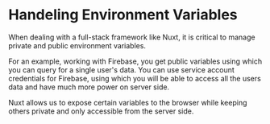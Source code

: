 # Handeling Environment Variables

When dealing with a full-stack framework like Nuxt, it is critical to manage private and public environment variables.

For an example, working with Firebase, you get public variables using which you can query for a single user's data. You can use service account credentials for Firebase, using which you will be able to access all the users data and have much more power on server side.

Nuxt allows us to expose certain variables to the browser while keeping others private and only accessible from the server side.